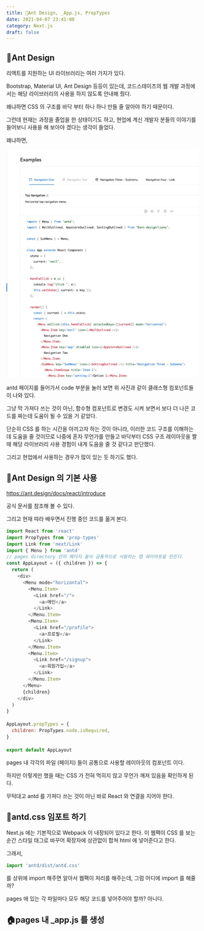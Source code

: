 ```yaml
---
title: 🐜Ant Design, _App.js, PropTypes
date: 2021-04-07 23:41:00
category: Next.js
draft: false
---
```


## 🐜Ant Design

리액트를 지원하는 UI 라이브러리는 여러 가지가 있다.

Bootstrap, Material UI, Ant Design 등등이 있는데, 코드스테이츠의 웹 개발 과정에서는 해당 라이브러리의 사용을 하지 않도록 안내해 줬다.

왜냐하면 CSS 의 구조를 바닥 부터 하나 하나 만들 줄 알아야 하기 때문이다.

그런데 현재는 과정을 졸업을 한 상태이기도 하고, 현업에 계신 개발자 분들의 이야기를 들어보니 사용을 해 보아야 겠다는 생각이 들었다.

왜냐하면,

![](./images/antd.jpeg)

antd 페이지를 들어가서 code 부분을 눌러 보면 위 사진과 같이 클래스형 컴포넌트들이 나와 있다.

그냥 막 가져다 쓰는 것이 아닌, 함수형 컴포넌트로 변경도 시켜 보면서 보다 더 나은 코드를 짜는데 도움이 될 수 있을 거 같았다.

단순히 CSS 를 하는 시간을 아끼고자 하는 것이 아니라, 이러한 코드 구조를 이해하는 데 도움을 줄 것이므로 나중에 혼자 무언가를 만들고 바닥부터 CSS 구조 레이아웃을 짤 때 해당 라이브러리 사용 경험이 내게 도움을 줄 것 같다고 판단했다.

그리고 현업에서 사용하는 경우가 많이 있는 듯 하기도 했다.

## 🐜Ant Design 의 기본 사용

https://ant.design/docs/react/introduce

공식 문서를 참조해 볼 수 있다.

그리고 현재 따라 배우면서 진행 중인 코드를 옮겨 본다.

```js
import React from 'react'
import PropTypes from 'prop-types'
import Link from 'next/Link'
import { Menu } from 'antd'
// pages directory 안의 페이지 들이 공통적으로 사용하는 앱 레이아웃을 만든다.
const AppLayout = ({ children }) => {
  return (
    <div>
      <Menu mode="horizontal">
        <Menu.Item>
          <Link href="/">
            <a>메인</a>
          </Link>
        </Menu.Item>
        <Menu.Item>
          <Link href="/profile">
            <a>프로필</a>
          </Link>
        </Menu.Item>
        <Menu.Item>
          <Link href="/signup">
            <a>회원가입</a>
          </Link>
        </Menu.Item>
      </Menu>
      {children}
    </div>
  )
}

AppLayout.propTypes = {
  children: PropTypes.node.isRequired,
}

export default AppLayout
```

pages 내 각각의 파일 (페이지) 들이 공통으로 사용할 레이아웃의 컴포넌트 이다.

하지만 이렇게만 했을 때는 CSS 가 전혀 먹히지 않고 무언가 깨져 있음을 확인하게 된다.

무턱대고 antd 를 가져다 쓰는 것이 아닌 바로 React 와 연결을 지어야 한다.

## 🐜antd.css 임포트 하기

Next.js 에는 기본적으로 Webpack 이 내장되어 있다고 한다. 이 웹팩이 CSS 를 보는 순간 스타일 태그로 바꾸어 확장자에 상관없이 합쳐 html 에 넣어준다고 한다.

그래서,

```js
import 'antd/dist/antd.css'
```

를 상위에 import 해주면 알아서 웹팩이 처리를 해주는데, 그럼 어디에 import 를 해줄까?

pages 에 있는 각 파일마다 모두 해당 코드를 넣어주어야 할까? 아니다.

## 🏠pages 내 \_app.js 를 생성
